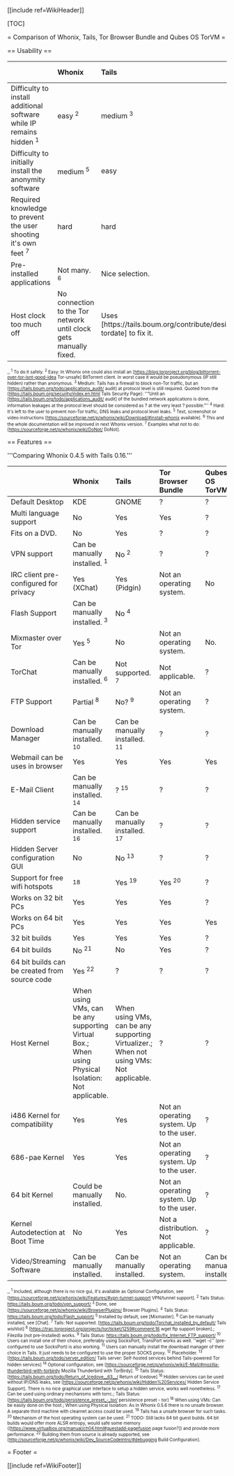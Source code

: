 [[include ref=WikiHeader]]

[TOC]

= Comparison of Whonix, Tails, Tor Browser Bundle and Qubes OS TorVM =

== Usability ==

<table>
<thead>
<tr class="header">
<th align="left"></th>
<th align="left">Whonix</th>
<th align="left">Tails</th>
<th align="left">Tor on the host</th>
<th align="left">Qubes OS TorVM</th>
</tr>
</thead>
<tbody>
<tr class="odd">
<td align="left">Difficulty to install additional software while IP remains hidden <sup>1</sup></td>
<td align="left">easy <sup>2</sup></td>
<td align="left">medium <sup>3</sup></td>
<td align="left">hard <sup>4</sup></td>
<td align="left">easy</td>
</tr>
<tr class="even">
<td align="left">Difficulty to initially install the anonymity software</td>
<td align="left">medium <sup>5</sup></td>
<td align="left">easy</td>
<td align="left">easy</td>
<td align="left">easy (?)</td>
</tr>
<tr class="odd">
<td align="left">Required knowledge to prevent the user shooting it's own feet <sup>7</sup></td>
<td align="left">hard</td>
<td align="left">hard</td>
<td align="left">hard</td>
<td align="left">hard</td>
</tr>
<tr class="even">
<td align="left">Pre-installed applications</td>
<td align="left">Not many. <sup>6</sup></td>
<td align="left">Nice selection.</td>
<td align="left">None.</td>
<td align="left">Not many. (?)</td>
</tr>
<tr class="odd">
<td align="left">Host clock too much off</td>
<td align="left">No connection to the Tor network until clock gets manually fixed.</td>
<td align="left">Uses [https://tails.boum.org/contribute/design/Time_syncing/ tordate] to fix it.</td>
<td align="left">No connection to the Tor network until clock gets manually fixed.</td>
<td align="left">No connection to the Tor network until clock gets manually fixed.</td>
</tr>
</tbody>
</table>

<font size="-3"> ,, <sup>1</sup> To do it safely. <sup>2</sup> Easy: In Whonix one could also install an [https://blog.torproject.org/blog/bittorrent-over-tor-isnt-good-idea Tor-unsafe] BitTorrent client. In worst case it would be pseudonymous (IP still hidden) rather than anonymous. <sup>3</sup> Medium: Tails has a firewall to block non-Tor traffic, but an [https://tails.boum.org/todo/applications_audit/ audit] at protocol level is still required. Quoted from the [https://tails.boum.org/security/index.en.html Tails Security Page]: ''&quot;Until an [https://tails.boum.org/todo/applications_audit/ audit] of the bundled network applications is done, information leakages at the protocol level should be considered as ? at the very least ? possible.&quot;'' <sup>4</sup> Hard: It's left to the user to prevent non-Tor traffic, DNS leaks and protocol level leaks. <sup>5</sup> Text, screenshot or video instructions [https://sourceforge.net/p/whonix/wiki/Download/#install-whonix available]. <sup>6</sup> This and the whole documentation will be improved in next Whonix version. <sup>7</sup> Examples what not to do: [https://sourceforge.net/p/whonix/wiki/DoNot/ DoNot]. </font>

== Features ==

'''Comparing Whonix 0.4.5 with Tails 0.16.'''

<table>
<thead>
<tr class="header">
<th align="left"></th>
<th align="left">Whonix</th>
<th align="left">Tails</th>
<th align="left">Tor Browser Bundle</th>
<th align="left">Qubes OS TorVM</th>
</tr>
</thead>
<tbody>
<tr class="odd">
<td align="left">Default Desktop</td>
<td align="left">KDE</td>
<td align="left">GNOME</td>
<td align="left">?</td>
<td align="left">?</td>
</tr>
<tr class="even">
<td align="left">Multi language support</td>
<td align="left">No</td>
<td align="left">Yes</td>
<td align="left">Yes</td>
<td align="left">?</td>
</tr>
<tr class="odd">
<td align="left">Fits on a DVD.</td>
<td align="left">No</td>
<td align="left">Yes</td>
<td align="left">?</td>
<td align="left">?</td>
</tr>
<tr class="even">
<td align="left">VPN support</td>
<td align="left">Can be manually installed. <sup>1</sup></td>
<td align="left">No <sup>2</sup></td>
<td align="left">?</td>
<td align="left">?</td>
</tr>
<tr class="odd">
<td align="left">IRC client pre-configured for privacy</td>
<td align="left">Yes (XChat)</td>
<td align="left">Yes (Pidgin)</td>
<td align="left">Not an operating system.</td>
<td align="left">No</td>
</tr>
<tr class="even">
<td align="left">Flash Support</td>
<td align="left">Can be manually installed. <sup>3</sup></td>
<td align="left">No <sup>4</sup></td>
</tr>
<tr class="odd">
<td align="left">Mixmaster over Tor</td>
<td align="left">Yes <sup>5</sup></td>
<td align="left">No</td>
<td align="left">Not an operating system.</td>
<td align="left">No.</td>
</tr>
<tr class="even">
<td align="left">TorChat</td>
<td align="left">Can be manually installed. <sup>6</sup></td>
<td align="left">Not supported. <sup>7</sup></td>
<td align="left">Not applicable.</td>
<td align="left">?</td>
</tr>
<tr class="odd">
<td align="left">FTP Support</td>
<td align="left">Partial <sup>8</sup></td>
<td align="left">No? <sup>9</sup></td>
<td align="left">Not an operating system.</td>
<td align="left">?</td>
</tr>
<tr class="even">
<td align="left">Download Manager</td>
<td align="left">Can be manually installed. <sup>10</sup></td>
<td align="left">Can be manually installed. <sup>11</sup></td>
<td align="left">?</td>
<td align="left">?</td>
</tr>
<tr class="odd">
<td align="left">Webmail can be uses in browser</td>
<td align="left">Yes</td>
<td align="left">Yes</td>
<td align="left">Yes</td>
<td align="left">Yes</td>
</tr>
<tr class="even">
<td align="left">E-Mail Client</td>
<td align="left">Can be manually installed. <sup>14</sup></td>
<td align="left">? <sup>15</sup></td>
<td align="left">?</td>
<td align="left">?</td>
</tr>
<tr class="odd">
<td align="left">Hidden service support</td>
<td align="left">Can be manually installed. <sup>16</sup></td>
<td align="left">Can be manually installed. <sup>17</sup></td>
<td align="left">?</td>
<td align="left">?</td>
</tr>
<tr class="even">
<td align="left">Hidden Server configuration GUI</td>
<td align="left">No</td>
<td align="left">No <sup>13</sup></td>
<td align="left">?</td>
<td align="left">?</td>
</tr>
<tr class="odd">
<td align="left">Support for free wifi hotspots</td>
<td align="left"><sup>18</sup></td>
<td align="left">Yes <sup>19</sup></td>
<td align="left">Yes <sup>20</sup></td>
<td align="left">?</td>
</tr>
<tr class="even">
<td align="left">Works on 32 bit PCs</td>
<td align="left">Yes</td>
<td align="left">Yes</td>
<td align="left">Yes</td>
<td align="left">?</td>
</tr>
<tr class="odd">
<td align="left">Works on 64 bit PCs</td>
<td align="left">Yes</td>
<td align="left">Yes</td>
<td align="left">Yes</td>
<td align="left">Yes</td>
</tr>
<tr class="even">
<td align="left">32 bit builds</td>
<td align="left">Yes</td>
<td align="left">Yes</td>
<td align="left">Yes</td>
<td align="left">?</td>
</tr>
<tr class="odd">
<td align="left">64 bit builds</td>
<td align="left">No <sup>21</sup></td>
<td align="left">No</td>
<td align="left">Yes</td>
<td align="left">?</td>
</tr>
<tr class="even">
<td align="left">64 bit builds can be created from source code</td>
<td align="left">Yes <sup>22</sup></td>
<td align="left">?</td>
<td align="left">?</td>
<td align="left">?</td>
</tr>
<tr class="odd">
<td align="left">Host Kernel</td>
<td align="left">When using VMs, can be any supporting Virtual Box.; When using Physical Isolation: Not applicable.</td>
<td align="left">When using VMs, can be any supporting Virtualizer.; When not using VMs: Not applicable.</td>
<td align="left">?</td>
<td align="left">?</td>
</tr>
<tr class="even">
<td align="left">i486 Kernel for compatibility</td>
<td align="left">Yes</td>
<td align="left">Yes</td>
<td align="left">Not an operating system. Up to the user.</td>
<td align="left">?</td>
</tr>
<tr class="odd">
<td align="left">686-pae Kernel</td>
<td align="left">Yes</td>
<td align="left">Yes</td>
<td align="left">Not an operating system. Up to the user.</td>
<td align="left">?</td>
</tr>
<tr class="even">
<td align="left">64 bit Kernel</td>
<td align="left">Could be manually installed.</td>
<td align="left">No.</td>
<td align="left">Not an operating system. Up to the user.</td>
<td align="left">?</td>
</tr>
<tr class="odd">
<td align="left">Kernel Autodetection at Boot Time</td>
<td align="left">No</td>
<td align="left">Yes</td>
<td align="left">Not a distribution. Not applicable.</td>
<td align="left">?</td>
</tr>
<tr class="even">
<td align="left">Video/Streaming Software</td>
<td align="left">Can be manually installed.</td>
<td align="left">Can be manually installed.</td>
<td align="left">Not an operating system.</td>
<td align="left">Can be manually installed.</td>
</tr>
</tbody>
</table>

<font size="-3"> ,, <sup>1</sup> Included, although there is no nice gui, it's available as Optional Configuration, see [https://sourceforge.net/p/whonix/wiki/Features/#vpn-tunnel-support VPN/tunnel support]. <sup>2</sup> Tails Status: https://tails.boum.org/todo/vpn_support/ <sup>3</sup> Done, see [https://sourceforge.net/p/whonix/wiki/BrowserPlugins/ Browser Plugins]. <sup>4</sup> Tails Status: https://tails.boum.org/todo/Flash_support/ <sup>5</sup> Installed by default, see [Mixmaster]. <sup>6</sup> Can be manually installed, see [Chat]. <sup>7</sup> Tails: Not supported. [https://tails.boum.org/todo/Torchat_installed_by_default/ Tails wishlist] <sup>8</sup> [https://trac.torproject.org/projects/tor/ticket/1259#comment:16 wget ftp support broken].; Filezilla (not pre-installed) works. <sup>9</sup> Tails Status: https://tails.boum.org/todo/fix_Internet_FTP_support/ <sup>10</sup> Users can install one of their choice, preferably using SocksPort, TransPort works as well. ''wget -c'' (pre-configured to use SocksPort) is also working. <sup>11</sup> Users can manually install the download manager of their choice in Tails. It just needs to be configured to use the proper SOCKS proxy. <sup>12</sup> Placeholder. <sup>13</sup> [https://tails.boum.org/todo/server_edition/ Tails server: Self-hosted services behind Tails-powered Tor hidden services] <sup>14</sup> Optional configuration, see [https://sourceforge.net/p/whonix/wiki/E-Mail/#mozilla-thunderbird-with-torbirdy Mozilla Thunderbird with TorBirdy]. <sup>15</sup> Tails Status: [https://tails.boum.org/todo/Return_of_Icedove__63__/ Return of Icedove] <sup>16</sup> Hidden services can be used without IP/DNS leaks, see [https://sourceforge.net/p/whonix/wiki/Hidden%20Services/ Hidden Service Support]. There is no nice graphical user interface to setup a hidden service, works well nonetheless. <sup>17</sup> Can be used using ordinary mechanisms with torrc.; Tails Status: [https://tails.boum.org/todo/persistence_preset_-_tor/ persistence preset - tor] <sup>18</sup> When using VMs: Can be easily done on the host.; When using Physical Isolation: As in Whonix 0.5.6 there is no unsafe browser. A separate third machine with clearnet access could be used. <sup>19</sup> Tails has a unsafe browser for such tasks. <sup>20</sup> Mechanism of the host operating system can be used. <sup>21</sup> TODO: Still lacks 64 bit guest builds. 64 bit builds would offer more ALSR entropy, would safe some memory ([https://www.virtualbox.org/manual/ch04.html#guestadd-pagefusion page fusion?]) and provide more performance. <sup>22</sup> Building them from source is already supported, see [http://sourceforge.net/p/whonix/wiki/Dev_SourceCodeIntro/#debugging Build Configuration]. </font>

= Footer =

[[include ref=WikiFooter]]

